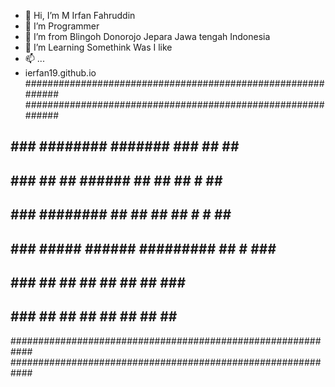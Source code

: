 - 👋 Hi, I’m M Irfan Fahruddin
- 👀 I’m Programmer
- 🌱 I’m from Blingoh Donorojo Jepara Jawa tengah Indonesia
- 💞️ I’m Learning Somethink Was I like
- 📫 ...
- ierfan19.github.io
############################################################
############################################################
##		###  ########  #######   ###      ##     ##       ##
##		###  ##	   ##  ######	## ##     ## #   ##		  ##
##		###  ########  ##      ##   ##	  ## # # ##       ##
##  	###  #####	   ###### #########   ##  # ###       ##
##  	###  ##  ##    ##    ##       ##  ##    ###       ##
##  	###  ##   ##   ##   ##         ## ##     ##       ##
############################################################
############################################################

<!---
Ierfan19/Ierfan19 is a ✨ special ✨ repository because its `README.md` (this file) appears on your GitHub profile.
You can click the Preview link to take a look at your changes.
--->
